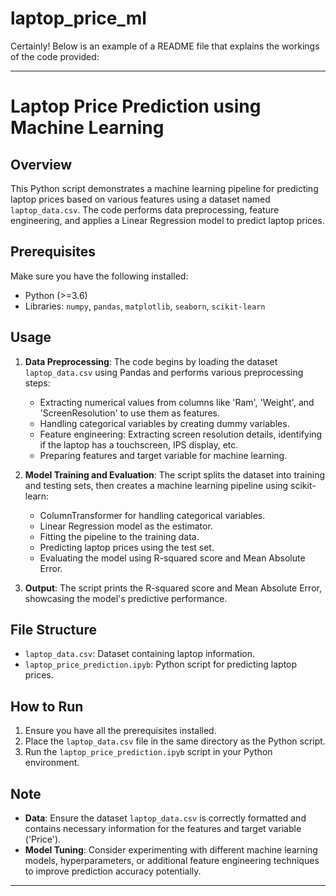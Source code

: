 # laptop_price_ml

Certainly! Below is an example of a README file that explains the workings of the code provided:

---

# Laptop Price Prediction using Machine Learning

## Overview

This Python script demonstrates a machine learning pipeline for predicting laptop prices based on various features using a dataset named `laptop_data.csv`. The code performs data preprocessing, feature engineering, and applies a Linear Regression model to predict laptop prices.

## Prerequisites

Make sure you have the following installed:

- Python (>=3.6)
- Libraries: `numpy`, `pandas`, `matplotlib`, `seaborn`, `scikit-learn`

## Usage

1. **Data Preprocessing**: The code begins by loading the dataset `laptop_data.csv` using Pandas and performs various preprocessing steps:
    - Extracting numerical values from columns like 'Ram', 'Weight', and 'ScreenResolution' to use them as features.
    - Handling categorical variables by creating dummy variables.
    - Feature engineering: Extracting screen resolution details, identifying if the laptop has a touchscreen, IPS display, etc.
    - Preparing features and target variable for machine learning.

2. **Model Training and Evaluation**: The script splits the dataset into training and testing sets, then creates a machine learning pipeline using scikit-learn:
    - ColumnTransformer for handling categorical variables.
    - Linear Regression model as the estimator.
    - Fitting the pipeline to the training data.
    - Predicting laptop prices using the test set.
    - Evaluating the model using R-squared score and Mean Absolute Error.

3. **Output**: The script prints the R-squared score and Mean Absolute Error, showcasing the model's predictive performance.

## File Structure

- `laptop_data.csv`: Dataset containing laptop information.
- `laptop_price_prediction.ipyb`: Python script for predicting laptop prices.

## How to Run

1. Ensure you have all the prerequisites installed.
2. Place the `laptop_data.csv` file in the same directory as the Python script.
3. Run the `laptop_price_prediction.ipyb` script in your Python environment.

## Note

- **Data**: Ensure the dataset `laptop_data.csv` is correctly formatted and contains necessary information for the features and target variable ('Price').
- **Model Tuning**: Consider experimenting with different machine learning models, hyperparameters, or additional feature engineering techniques to improve prediction accuracy potentially.

---

